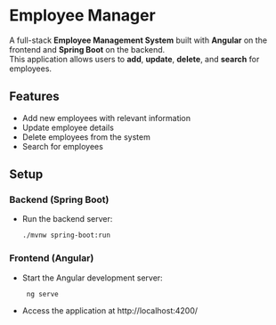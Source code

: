 # Employee Manager

A full-stack **Employee Management System** built with **Angular** on the frontend and **Spring Boot** on the backend.  
This application allows users to **add**, **update**, **delete**, and **search** for employees.

## Features

- Add new employees with relevant information
- Update employee details
- Delete employees from the system
- Search for employees

## Setup

### Backend (Spring Boot)
- Run the backend server:
   ```bash
   ./mvnw spring-boot:run

### Frontend (Angular)
- Start the Angular development server:
  ```bash
   ng serve
- Access the application at http://localhost:4200/
